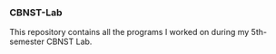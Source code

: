 ### CBNST-Lab

This repository contains all the programs I worked on during my 5th-semester CBNST Lab.

